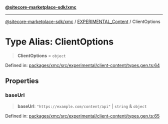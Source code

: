 [**@sitecore-marketplace-sdk/xmc**](../../../../README.md)

***

[@sitecore-marketplace-sdk/xmc](../../../../README.md) / [EXPERIMENTAL\_Content](../README.md) / ClientOptions

# Type Alias: ClientOptions

> **ClientOptions** = `object`

Defined in: [packages/xmc/src/experimental/client-content/types.gen.ts:64](https://github.com/Sitecore/marketplace-sdk/blob/main/packages/xmc/src/experimental/client-content/types.gen.ts#L64)

## Properties

### baseUrl

> **baseUrl**: `"https://example.com/content/api"` \| `string` & `object`

Defined in: [packages/xmc/src/experimental/client-content/types.gen.ts:65](https://github.com/Sitecore/marketplace-sdk/blob/main/packages/xmc/src/experimental/client-content/types.gen.ts#L65)
